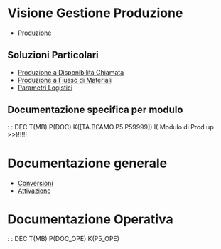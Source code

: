 # Visione Gestione Produzione
- [Produzione](Sorgenti/DOC_VIS/TA/B£A/P5_001)

## Soluzioni Particolari
- [Produzione a Disponibilità Chiamata](Sorgenti/DOC_VIS/TA/B£A/P5_002)
- [Produzione a Flusso di Materiali](Sorgenti/DOC_VIS/TA/B£A/P5_003)
- [Parametri Logistici](Sorgenti/DOC_VIS/TA/B£A/P5_004)

## Documentazione specifica per modulo
 :  : DEC T(MB) P(DOC) K([TA.B£AMO.P5.P59999]) I( Modulo di Prod.up  >>)!!!!!

# Documentazione generale
- [Conversioni](Sorgenti/DOC/TA/B£AMO/B£CONV)
- [Attivazione](Sorgenti/DOC/TA/B£AMO/P5PLUG)

# Documentazione Operativa
 :  : DEC T(MB) P(DOC_OPE) K(P5_OPE)
